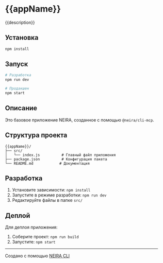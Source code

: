 # {{appName}}

{{description}}

## Установка

```bash
npm install
```

## Запуск

```bash
# Разработка
npm run dev

# Продакшен
npm start
```

## Описание

Это базовое приложение NEIRA, созданное с помощью `@neira/cli-mcp`.

## Структура проекта

```
{{appName}}/
├── src/
│   └── index.js          # Главный файл приложения
├── package.json          # Конфигурация пакета
└── README.md            # Документация
```

## Разработка

1. Установите зависимости: `npm install`
2. Запустите в режиме разработки: `npm run dev`
3. Редактируйте файлы в папке `src/`

## Деплой

Для деплоя приложения:

1. Соберите проект: `npm run build`
2. Запустите: `npm start`

---

Создано с помощью [NEIRA CLI](https://github.com/YourOrg/neira-super-app-2/tree/main/neira-cli-mcp) 